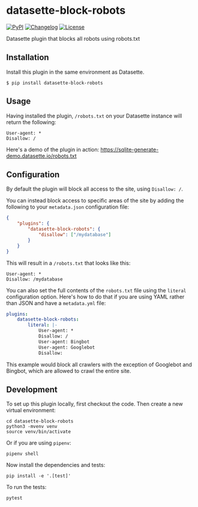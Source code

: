 # datasette-block-robots

[![PyPI](https://img.shields.io/pypi/v/datasette-block-robots.svg)](https://pypi.org/project/datasette-block-robots/)
[![Changelog](https://img.shields.io/github/v/release/simonw/datasette-block-robots?label=changelog)](https://github.com/simonw/datasette-block-robots/releases)
[![License](https://img.shields.io/badge/license-Apache%202.0-blue.svg)](https://github.com/simonw/datasette-block-robots/blob/master/LICENSE)

Datasette plugin that blocks all robots using robots.txt

## Installation

Install this plugin in the same environment as Datasette.

    $ pip install datasette-block-robots

## Usage

Having installed the plugin, `/robots.txt` on your Datasette instance will return the following:

    User-agent: *
    Disallow: /

Here's a demo of the plugin in action: https://sqlite-generate-demo.datasette.io/robots.txt

## Configuration

By default the plugin will block all access to the site, using `Disallow: /`.

You can instead block access to specific areas of the site by adding the following to your `metadata.json` configuration file:

```json
{
    "plugins": {
        "datasette-block-robots": {
            "disallow": ["/mydatabase"]
        }
    }
}
```
This will result in a `/robots.txt` that looks like this:

    User-agent: *
    Disallow: /mydatabase

You can also set the full contents of the `robots.txt` file using the `literal` configuration option. Here's how to do that if you are using YAML rather than JSON and have a `metadata.yml` file:

```yaml
plugins:
    datasette-block-robots:
        literal: |-
            User-agent: *
            Disallow: /
            User-agent: Bingbot
            User-agent: Googlebot
            Disallow:
```
This example would block all crawlers with the exception of Googlebot and Bingbot, which are allowed to crawl the entire site.

## Development

To set up this plugin locally, first checkout the code. Then create a new virtual environment:

    cd datasette-block-robots
    python3 -mvenv venv
    source venv/bin/activate

Or if you are using `pipenv`:

    pipenv shell

Now install the dependencies and tests:

    pip install -e '.[test]'

To run the tests:

    pytest
